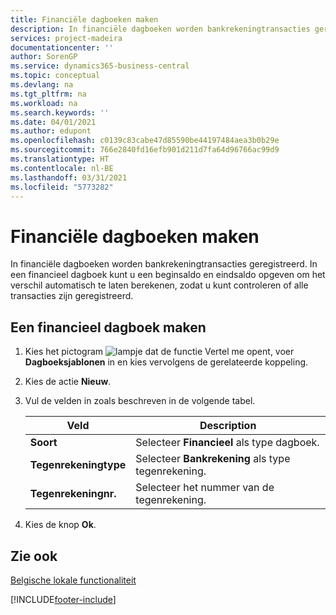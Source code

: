 ```yaml
---
title: Financiële dagboeken maken
description: In financiële dagboeken worden bankrekeningtransacties geregistreerd. In een financieel dagboek kunt u een beginsaldo en eindsaldo opgeven om het verschil automatisch te laten berekenen, zodat u kunt controleren of alle transacties zijn geregistreerd.
services: project-madeira
documentationcenter: ''
author: SorenGP
ms.service: dynamics365-business-central
ms.topic: conceptual
ms.devlang: na
ms.tgt_pltfrm: na
ms.workload: na
ms.search.keywords: ''
ms.date: 04/01/2021
ms.author: edupont
ms.openlocfilehash: c0139c83cabe47d85590be44197484aea3b0b29e
ms.sourcegitcommit: 766e2840fd16efb901d211d7fa64d96766ac99d9
ms.translationtype: HT
ms.contentlocale: nl-BE
ms.lasthandoff: 03/31/2021
ms.locfileid: "5773282"
---
```

# <a name="create-financial-journals"></a>Financiële dagboeken maken
In financiële dagboeken worden bankrekeningtransacties geregistreerd. In een financieel dagboek kunt u een beginsaldo en eindsaldo opgeven om het verschil automatisch te laten berekenen, zodat u kunt controleren of alle transacties zijn geregistreerd.  

## <a name="to-create-a-financial-journal"></a>Een financieel dagboek maken  

1.  Kies het pictogram ![lampje dat de functie Vertel me opent](../../media/ui-search/search_small.png "Vertel me wat u wilt doen"), voer **Dagboeksjablonen** in en kies vervolgens de gerelateerde koppeling.  
2.  Kies de actie **Nieuw**.  
3.  Vul de velden in zoals beschreven in de volgende tabel.  

    |Veld|Description|  
    |---------------------------------|---------------------------------------|  
    |**Soort**|Selecteer **Financieel** als type dagboek.|  
    |**Tegenrekeningtype**|Selecteer **Bankrekening** als type tegenrekening.|  
    |**Tegenrekeningnr.**|Selecteer het nummer van de tegenrekening.|  

4.  Kies de knop **Ok**.  

## <a name="see-also"></a>Zie ook  
 [Belgische lokale functionaliteit](belgium-local-functionality.md)


[!INCLUDE[footer-include](../../includes/footer-banner.md)]